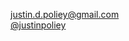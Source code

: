 [justin.d.poliey@gmail.com][email] \
<a href="https://twitter.com/justinpoliey" rel="me">@justinpoliey</a>

[email]: mailto:justin.d.poliey@gmail.com
[github]: http://github.com/jdp
[stack-overflow]: http://stackoverflow.com/users/6967/justin-poliey
[coderwall]: https://coderwall.com/jdp
[twitter]: http://twitter.com/justinpoliey
[linkedin]: http://www.linkedin.com/profile/view?id=18652837
[tumblr]: http://tumble.justinpoliey.com/
[irc]: irc://irc.freenode.net/jdp,isnick


